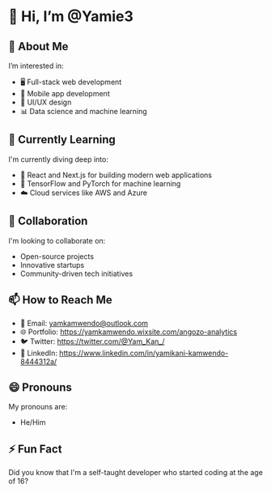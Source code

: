 # 👋 Hi, I’m @Yamie3

## 👀 About Me
I’m interested in:
- 🖥️ Full-stack web development
- 📱 Mobile app development
- 🎨 UI/UX design
- 📊 Data science and machine learning

## 🌱 Currently Learning
I'm currently diving deep into:
- 🚀 React and Next.js for building modern web applications
- 🧠 TensorFlow and PyTorch for machine learning
- ☁️ Cloud services like AWS and Azure

## 💞️ Collaboration
I'm looking to collaborate on:
- Open-source projects
- Innovative startups
- Community-driven tech initiatives

## 📫 How to Reach Me
- 📧 Email: 		yamkamwendo@outlook.com
- 🌐 Portfolio: 	https://yamkamwendo.wixsite.com/angozo-analytics
- 🐦 Twitter: 		https://twitter.com/@Yam_Kan_/
- 💼 LinkedIn: 		https://www.linkedin.com/in/yamikani-kamwendo-8444312a/

## 😄 Pronouns
My pronouns are:
- He/Him

## ⚡ Fun Fact
Did you know that I'm a self-taught developer who started coding at the age of 16?


<!---
Yamie3/Yamie3 is a ✨ special ✨ repository because its `README.md` (this file) appears on your GitHub profile.
You can click the Preview link to take a look at your changes.
--->
